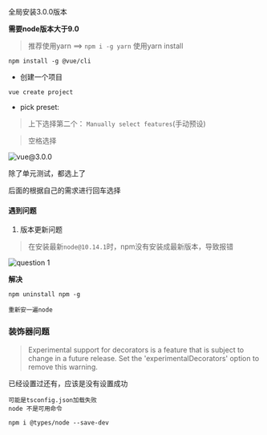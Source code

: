 
全局安装3.0.0版本

**需要node版本大于9.0**

> 推荐使用yarn ==> `npm i -g yarn`
> 使用yarn install 

```
npm install -g @vue/cli
```

* 创建一个项目
```
vue create project
```

* pick preset:
> 上下选择第二个： `Manually select features`(手动预设)

> 空格选择

![vue@3.0.0](https://github.com/Heisinadaze/notes/blob/master/images/WechatIMG52.jpeg)

除了单元测试，都选上了

后面的根据自己的需求进行回车选择


#### 遇到问题

1. 版本更新问题

> 在安装最新`node@10.14.1`时，npm没有安装成最新版本，导致报错

![question 1](http://cdn.jsan.top//vue-cli@3/4fbe6ae8a58eb132537e902d54f6843.png)

**解决**

```
npm uninstall npm -g

重新安一遍node
```

### 装饰器问题

> Experimental support for decorators is a feature that is subject to change in a future release. Set the 'experimentalDecorators' option to remove this warning.

已经设置过还有，应该是没有设置成功

```
可能是tsconfig.json加载失败
node 不是可用命令

npm i @types/node --save-dev
```



